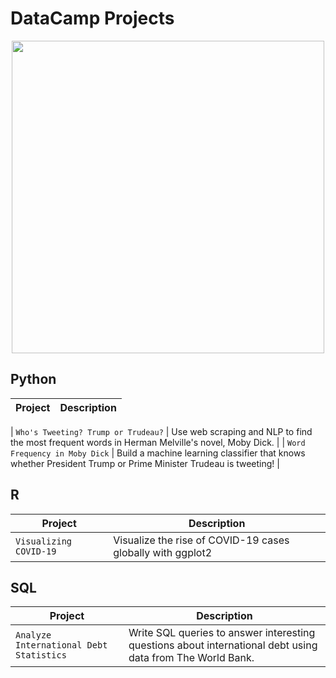 # DataCamp Projects

<p align="center"> 
<img src="https://cdn.datacamp.com/main-app/assets/brand/logos/DataCamp_Horizontal_RGB-d196011f63ebda76dc5c9772425cf9541b8639af842d5e5476ef10f2460ed1e4.png" width="500">
</p>



## Python
| Project | Description |
| --- | --- |

| `Who's Tweeting? Trump or Trudeau?` | Use web scraping and NLP to find the most frequent words in Herman Melville's novel, Moby Dick. |
| `Word Frequency in Moby Dick` | Build a machine learning classifier that knows whether President Trump or Prime Minister Trudeau is tweeting! |

## R
| Project | Description |
| --- | --- |
| `Visualizing COVID-19` | Visualize the rise of COVID-19 cases globally with ggplot2 |

## SQL
| Project | Description |
| --- | --- |
| `Analyze International Debt Statistics` | Write SQL queries to answer interesting questions about international debt using data from The World Bank. |
